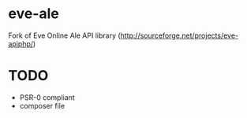 eve-ale
=======

Fork of Eve Online Ale API library (http://sourceforge.net/projects/eve-apiphp/) 

TODO
====
  * PSR-0 compliant
  * composer file
